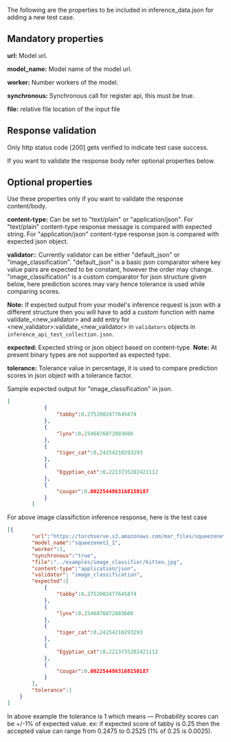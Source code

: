 The following are the properties to be included in inference_data.json for adding a new test case.

Mandatory properties
----
**url:** Model url.

**model_name:** Model name of the model url.

**worker:** Number workers of the model.

**synchronous:** Synchronous call for register api, this must be true.

**file:** relative file location of the input file

Response validation
----

Only http status code [200] gets verified to indicate test case success.

If you want to validate the response body refer optional properties below.

Optional properties
----

Use these properties only if you want to validate the response content/body.

**content-type:** Can be set to "text/plain" or "application/json".
For "text/plain" content-type response message is compared with expected string.
For "application/json" content-type response json is compared with expected json object.

**validator:**: Currently validator can be either "default_json" or "image_classification".
"default_json" is a basic json comparator where key value pairs are expected to be constant, however the order may change.
"image_classification" is a custom comparator for json structure given below, here prediction scores may vary hence
tolerance is used while comparing scores.

**Note:**
If expected output from your model's inference request is json with a different structure then you will have to add a custom
 function with name validate_<new_validator> and add entry for <new_validator>:validate_<new_validator> in `validators`
 objects in `inference_api_test_collection.json`.

**expected:** Expected string or json object based on content-type.
**Note:**
At present binary types are not supported as expected type.

**tolerance:** Tolerance value in percentage, it is used to compare prediction scores in json object with a tolerance factor.

Sample expected output for "image_classification" in json.
```json
[
            {
                "tabby":0.2752002477645874
            },
            {
                "lynx":0.2546876072883606
            },
            {
                "tiger_cat":0.24254210293293
            },
            {
                "Egyptian_cat":0.2213735282421112
            },
            {
                "cougar":0.0022544863168150187
            }
        ]
```
For above image classifiction inference response, here is the test case
```json
[{
        "url":"https://torchserve.s3.amazonaws.com/mar_files/squeezenet1_1.mar",
        "model_name":"squeezenet1_1",
        "worker":1,
        "synchronous":"true",
        "file":"../examples/image_classifier/kitten.jpg",
        "content-type":"application/json",
        "validator": "image_classification",
        "expected":[
            {
                "tabby":0.2752002477645874
            },
            {
                "lynx":0.2546876072883606
            },
            {
                "tiger_cat":0.24254210293293
            },
            {
                "Egyptian_cat":0.2213735282421112
            },
            {
                "cougar":0.0022544863168150187
            }
        ],
        "tolerance":1
    }
]
```

In above example the tolerance is 1 which means — Probability scores can be +/-1% of expected value.
ex: if expected score of tabby is 0.25 then the accepted value can range from 0.2475
to 0.2525 (1% of 0.25 is 0.0025).



